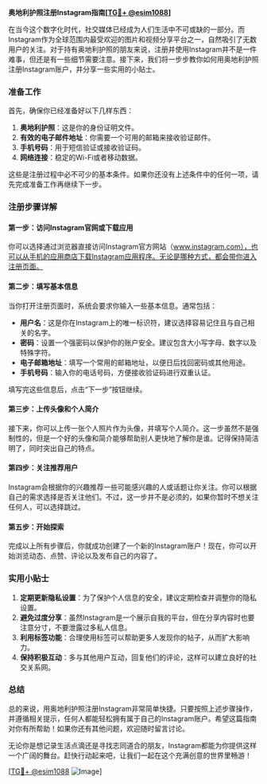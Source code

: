 **奥地利护照注册Instagram指南[[TG💪+ @esim1088](https://t.me/s/esim1088)]**

在当今这个数字化时代，社交媒体已经成为人们生活中不可或缺的一部分。而Instagram作为全球范围内最受欢迎的图片和视频分享平台之一，自然吸引了无数用户的关注。对于持有奥地利护照的朋友来说，注册并使用Instagram并不是一件难事，但还是有一些细节需要注意。接下来，我们将一步步教你如何用奥地利护照注册Instagram账户，并分享一些实用的小贴士。

### 准备工作

首先，确保你已经准备好以下几样东西：

1. **奥地利护照**：这是你的身份证明文件。
2. **有效的电子邮件地址**：你需要一个可用的邮箱来接收验证邮件。
3. **手机号码**：用于短信验证或接收验证码。
4. **网络连接**：稳定的Wi-Fi或者移动数据。

这些是注册过程中必不可少的基本条件。如果你还没有上述条件中的任何一项，请先完成准备工作再继续下一步。

### 注册步骤详解

#### 第一步：访问Instagram官网或下载应用

你可以选择通过浏览器直接访问Instagram官方网站（www.instagram.com），也可以从手机的应用商店下载Instagram应用程序。无论是哪种方式，都会带你进入注册页面。

#### 第二步：填写基本信息

当你打开注册页面时，系统会要求你输入一些基本信息。通常包括：

- **用户名**：这是你在Instagram上的唯一标识符，建议选择容易记住且与自己相关的名字。
- **密码**：设置一个强密码以保护你的账户安全。建议包含大小写字母、数字以及特殊字符。
- **电子邮箱地址**：填写一个常用的邮箱地址，以便日后找回密码或其他用途。
- **手机号码**：输入你的电话号码，方便接收验证码进行双重认证。

填写完这些信息后，点击“下一步”按钮继续。

#### 第三步：上传头像和个人简介

接下来，你可以上传一张个人照片作为头像，并填写个人简介。这一步虽然不是强制性的，但是一个好的头像和简介能够帮助别人更快地了解你是谁。记得保持简洁明了，同时突出自己的特点。

#### 第四步：关注推荐用户

Instagram会根据你的兴趣推荐一些可能感兴趣的人或话题让你关注。你可以根据自己的需求选择是否关注他们。不过，这一步并不是必须的，如果你暂时不想关注任何人，可以选择跳过。

#### 第五步：开始探索

完成以上所有步骤后，你就成功创建了一个新的Instagram账户！现在，你可以开始浏览动态、点赞、评论以及发布自己的内容了。

### 实用小贴士

1. **定期更新隐私设置**：为了保护个人信息的安全，建议定期检查并调整你的隐私设置。
2. **避免过度分享**：虽然Instagram是一个展示自我的平台，但在分享内容时也要注意分寸，不要泄露过多私人信息。
3. **利用标签功能**：合理使用标签可以帮助更多人发现你的帖子，从而扩大影响力。
4. **保持积极互动**：多与其他用户互动，回复他们的评论，这样可以建立良好的社交关系网。

### 总结

总的来说，用奥地利护照注册Instagram非常简单快捷。只要按照上述步骤操作，并遵循相关提示，任何人都能轻松拥有属于自己的Instagram账户。希望这篇指南对你有所帮助！如果你还有其他问题，欢迎随时留言讨论。

无论你是想记录生活点滴还是寻找志同道合的朋友，Instagram都能为你提供这样一个广阔的舞台。赶快行动起来吧，让我们一起在这个充满创意的世界里畅游！

[[TG💪+ @esim1088](https://t.me/s/esim1088) ![Image](https://i.postimg.cc/4NQfJmqS/Snipaste-2025-05-13-00-14-12.png)]